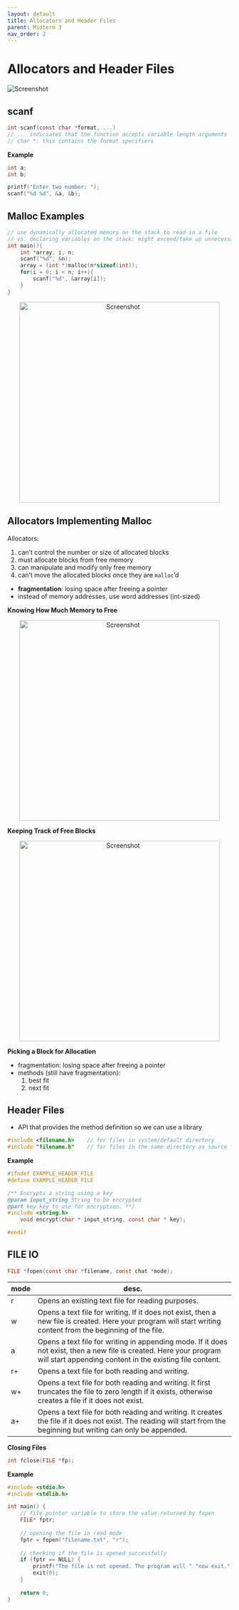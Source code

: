 ```yaml
---
layout: default
title: Allocators and Header Files
parent: Midterm 3
nav_order: 2
---
```

# Allocators and Header Files
<div>
  <img src="{{ '/images/Screen Shot 2024-04-03 at 2.22.57 PM.png' | relative_url }}" alt="Screenshot">
</div>

## scanf

```c
int scanf(const char *format, ...)
// ... indiciates that the function accepts variable length arguments
// char *: this contains the format specifiers
```

**Example**

```c
int a;
int b;

printf("Enter two number: ");
scanf("%d %d", &a, &b);
```

## Malloc Examples

```c
// use dynamically allocated memory on the stack to read in a file
// vs. declaring variables on the stack: might exceed/take up unnecessary space
int main(){
	int *array, i, n;
	scanf("%d", &n);
	array = (int *)malloc(n*sizeof(int));
	for(i = 0; i < n; i++){
		scanf("%d", &array[i]);
	}
}
```

<div style="text-align: center;">
  <img src="{{ '/images/Screen Shot 2024-04-09 at 10.08.14 AM.png' | relative_url }}" alt="Screenshot" width="450">
</div>

## Allocators Implementing Malloc
Allocators:
1. can’t control the number or size of allocated blocks
2. must allocate blocks from free memory
3. can manipulate and modify only free memory
4. can’t move the allocated blocks once they are `malloc`’d

- **fragmentation**: losing space after freeing a pointer
- instead of memory addresses, use word addresses (int-sized)

**Knowing How Much Memory to Free**
<div style="text-align: center;">
  <img src="{{ '/images/Screen Shot 2024-04-09 at 10.13.33 AM.png' | relative_url }}" alt="Screenshot" width="450">
</div>

**Keeping Track of Free Blocks**
<div style="text-align: center;">
  <img src="{{ '/images/Screen Shot 2024-04-09 at 10.13.55 AM.png' | relative_url }}" alt="Screenshot" width="450">
</div>

**Picking a Block for Allocation**
- fragmentation: losing space after freeing a pointer
- methods (still have fragmentation):
	1. best fit
	2. next fit

## Header Files
- API that provides the method definition so we can use a library

```c
#include <filename.h>    // for files in system/default directory
#include "filename.h"    // for files in the same directory as source file
```

**Example**

```c
#ifndef EXAMPLE_HEADER_FILE
#define EXAMPLE_HEADER_FILE

/** Encrypts a string using a key
@param input_string String to be encrypted
@part key key to use for encryption. **/
#include <string.h>
	void encrypt(char * input_string, const char * key);

#endif
```
## FILE IO

```c
FILE *fopen(const char *filename, const chat *mode);
```

| mode | desc. |
| ---- | ---------------------------------------------------------------------------------------------------------------- |
| r    | Opens an existing text file for reading purposes. |
| w    | Opens a text file for writing. If it does not exist, then a new file is created. Here your program will start writing content from the beginning of the file. |
| a    | Opens a text file for writing in appending mode. If it does not exist, then a new file is created. Here your program will start appending content in the existing file content. |
| r+   | Opens a text file for both reading and writing. |
| w+   | Opens a text file for both reading and writing. It first truncates the file to zero length if it exists, otherwise creates a file if it does not exist. |
| a+   | Opens a text file for both reading and writing. It creates the file if it does not exist. The reading will start from the beginning but writing can only be appended. |

**Closing Files**

```c
int fclose(FILE *fp);
```

**Example**

```c
#include <stdio.h>
#include <stdlib.h>

int main() { 
	// file pointer variable to store the value returned by fopen
	FILE* fptr;
	
	// opening the file in read mode
	fptr = fopen("filename.txt", "r");
	
	// checking if the file is opened successfully
	if (fptr == NULL) {
		printf("The file is not opened. The program will " "now exit."); =
		exit(0);
	}
	
	return 0;
}
```